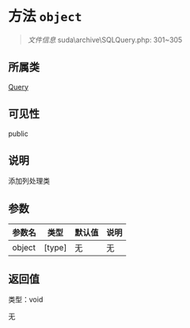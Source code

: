# 方法 `object`

> *文件信息* suda\archive\SQLQuery.php: 301~305

## 所属类 

[Query](../Query.md)

## 可见性

 public 

## 说明

添加列处理类


## 参数


| 参数名 | 类型 | 默认值 | 说明 |
|--------|-----|-------|-------|
| object |  [type] | 无 | 无 |



## 返回值

类型：void

无

